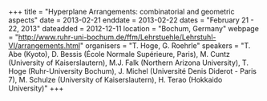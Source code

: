 +++
title = "Hyperplane Arrangements: combinatorial and geometric aspects"
date = 2013-02-21
enddate = 2013-02-22
dates = "February 21 - 22, 2013"
dateadded = 2012-12-11
location = "Bochum, Germany"
webpage = "http://www.ruhr-uni-bochum.de/ffm/Lehrstuehle/Lehrstuhl-VI/arrangements.html"
organisers = "T. Hoge, G. Roehrle"
speakers = "T. Abe (Kyoto),  D. Bessis (École Normale Supérieure, Paris), M. Cuntz (University of Kaiserslautern), M.J. Falk (Northern Arizona University), T. Hoge (Ruhr-University Bochum), J. Michel (Université Denis Diderot - Paris 7), M. Schulze (University of Kaiserslautern), H. Terao (Hokkaido University)"
+++
